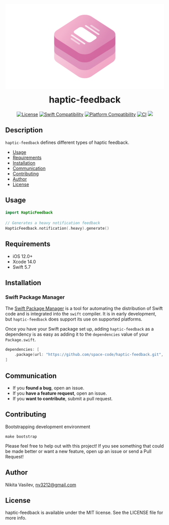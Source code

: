 ![HapticFeedback: Describes various categories of tactile sensations](https://raw.githubusercontent.com/space-code/haptic-feedback/main/Resources/haptic-feedback.png)

<h1 align="center" style="margin-top: 0px;">haptic-feedback</h1>

<p align="center">
<a href="https://github.com/space-code/haptic-feedback/blob/main/LICENSE"><img alt="License" src="https://img.shields.io/github/license/space-code/haptic-feedback?style=flat"></a> 
<a href="https://swiftpackageindex.com/space-code/haptic-feedback"><img alt="Swift Compatibility" src="https://img.shields.io/endpoint?url=https%3A%2F%2Fswiftpackageindex.com%2Fapi%2Fpackages%2Fspace-code%2Fhaptic-feedback%2Fbadge%3Ftype%3Dswift-versions"/></a> 
<a href="https://swiftpackageindex.com/space-code/haptic-feedback"><img alt="Platform Compatibility" src="https://img.shields.io/endpoint?url=https%3A%2F%2Fswiftpackageindex.com%2Fapi%2Fpackages%2Fspace-code%2Fhaptic-feedback%2Fbadge%3Ftype%3Dplatforms"/></a> 
<a href="https://github.com/space-code/haptic-feedback"><img alt="CI" src="https://github.com/space-code/haptic-feedback/actions/workflows/ci.yml/badge.svg?branch=main"></a>
<a href="https://github.com/apple/swift-package-manager" alt="haptic-feedback on Swift Package Manager" title="haptic-feedback on Swift Package Manager"><img src="https://img.shields.io/badge/Swift%20Package%20Manager-compatible-brightgreen.svg" /></a>
</p>

## Description
`haptic-feedback` defines different types of haptic feedback.

- [Usage](#usage)
- [Requirements](#requirements)
- [Installation](#installation)
- [Communication](#communication)
- [Contributing](#contributing)
- [Author](#author)
- [License](#license)

## Usage

```swift
import HapticFeedback

// Generates a heavy notification feedback
HapticFeedback.notification(.heavy).generate()
```

## Requirements
- iOS 12.0+
- Xcode 14.0
- Swift 5.7

## Installation
### Swift Package Manager

The [Swift Package Manager](https://swift.org/package-manager/) is a tool for automating the distribution of Swift code and is integrated into the `swift` compiler. It is in early development, but `haptic-feedback` does support its use on supported platforms.

Once you have your Swift package set up, adding `haptic-feedback` as a dependency is as easy as adding it to the `dependencies` value of your `Package.swift`.

```swift
dependencies: [
    .package(url: "https://github.com/space-code/haptic-feedback.git", .upToNextMajor(from: "1.0.0"))
]
```

## Communication
- If you **found a bug**, open an issue.
- If you **have a feature request**, open an issue.
- If you **want to contribute**, submit a pull request.

## Contributing
Bootstrapping development environment

```
make bootstrap
```

Please feel free to help out with this project! If you see something that could be made better or want a new feature, open up an issue or send a Pull Request!

## Author
Nikita Vasilev, nv3212@gmail.com

## License
haptic-feedback is available under the MIT license. See the LICENSE file for more info.
